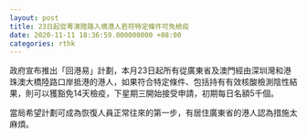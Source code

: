 ```yaml
---
layout: post
title: 23日起從粵澳陸路入境港人若符特定條件可免檢疫
date: 2020-11-11 18:36:59.000000000 +08:00
categories: rthk
---
```


政府宣布推出「回港易」計劃，本月23日起所有從廣東省及澳門經由深圳灣和港珠澳大橋陸路口岸抵港的港人，如果符合特定條件、包括持有有效核酸檢測陰性結果，則可以獲豁免14天檢疫，下星期三開始接受申請，初期每日名額5千個。

當局希望計劃可成為恢復人員正常往來的第一步，有居住廣東省的港人認為措施太麻煩。
